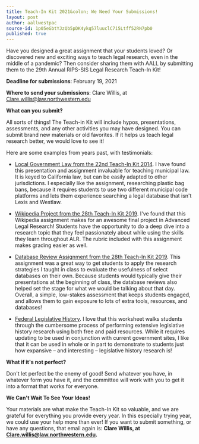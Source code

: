 ```yaml
---
title: Teach-In Kit 2021&colon; We Need Your Submissions!
layout: post
author: aallwestpac
source-id: 1p05eGbtYJzQb5pDK4ykq57luuclC7i5Ltff52RN7pb0
published: true
---
```

Have you designed a great assignment that your students loved? Or discovered new and exciting ways to teach legal research, even in the middle of a pandemic? Then consider sharing them with AALL by submitting them to the 29th Annual RIPS-SIS Legal Research Teach-In Kit!

**Deadline for submissions**: February 19, 2021

**Where to send your submissions**: Clare Willis, at Clare.willis@law.northwestern.edu

**What can you submit?**

All sorts of things! The Teach-in Kit will include hypos, presentations, assessments, and any other activities you may have designed. You can submit brand new materials or old favorites. If it helps us teach legal research better, we would love to see it!

Here are some examples from years past, with testimonials:

- [Local Government Law from the 22nd Teach-In Kit 2014](https://www.aallnet.org/ripssis/education-training/teach-in/22nd-national/presentation-course-materials/).  I have found this presentation and assignment invaluable for teaching municipal law.  It is keyed to California law, but can be easily adapted to other jurisdictions.  I especially like the assignment, researching plastic bag bans, because it requires students to use two different municipal code platforms and lets them experience searching a legal database that isn't Lexis and Westlaw.

- [Wikipedia Project from the 28th Teach-In Kit 2019](https://www.aallnet.org/ripssis/education-training/teach-in/28th-national/pandemic-resources/). I've found that this Wikipedia assignment makes for an awesome final project in Advanced Legal Research! Students have the opportunity to do a deep dive into a research topic that they feel passionately about while using the skills they learn throughout ALR. The rubric included with this assignment makes grading easier as well.

- [Database Review Assignment from the 28th Teach-In Kit 2019](https://www.aallnet.org/ripssis/wp-content/uploads/sites/15/2020/12/2020_Database_Review_Assignment.pdf). This assignment was a great way to get students to apply the research strategies I taught in class to evaluate the usefulness of select databases on their own. Because students would typically give their presentations at the beginning of class, the database reviews also helped set the stage for what we would be talking about that day. Overall, a simple, low-stakes assessment that keeps students engaged, and allows them to gain exposure to lots of extra tools, resources, and databases!

- [Federal Legislative History](https://www.aallnet.org/ripssis/wp-content/uploads/sites/15/2018/03/2014TIKit-Etheredge-Federal-Legislative-History-Assignment.pdf). I love that this worksheet walks students through the cumbersome process of performing extensive legislative history research using both free and paid resources. While it requires updating to be used in conjunction with current government sites, I like that it can be used in whole or in part to demonstrate to students just how expansive – and interesting – legislative history research is!

**What if it's not perfect?**

Don't let perfect be the enemy of good! Send whatever you have, in whatever form you have it, and the committee will work with you to get it into a format that works for everyone.

**We Can't Wait To See Your Ideas!**

Your materials are what make the Teach-In Kit so valuable, and we are grateful for everything you provide every year. In this especially trying year, we could use your help more than ever! If you want to submit something, or have any questions, that email again is: **Clare Willis, at Clare.willis@law.northwestern.edu.**
